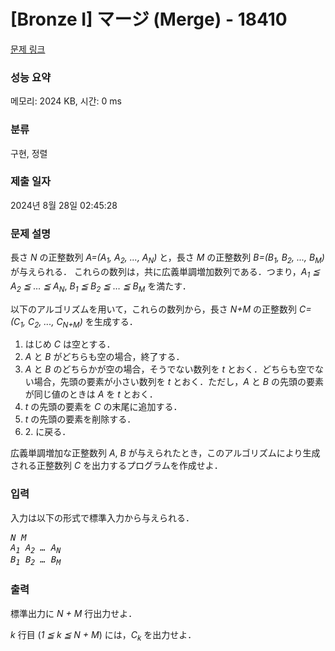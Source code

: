 # [Bronze I] マージ (Merge) - 18410 

[문제 링크](https://www.acmicpc.net/problem/18410) 

### 성능 요약

메모리: 2024 KB, 시간: 0 ms

### 분류

구현, 정렬

### 제출 일자

2024년 8월 28일 02:45:28

### 문제 설명

<p>長さ <var>N</var> の正整数列 <var>A=(A<sub>1</sub>, A<sub>2</sub>, ..., A<sub>N</sub>)</var> と，長さ <var>M</var> の正整数列 <var>B=(B<sub>1</sub>, B<sub>2</sub>, ..., B<sub>M</sub>)</var> が与えられる． これらの数列は，共に広義単調増加数列である．つまり，<var>A<sub>1</sub> ≦ A<sub>2</sub> ≦ … ≦ A<sub>N</sub></var>, <var>B<sub>1</sub> ≦ B<sub>2</sub> ≦ … ≦ B<sub>M</sub></var> を満たす．</p>

<p>以下のアルゴリズムを用いて，これらの数列から，長さ <var>N+M</var> の正整数列 <var>C=(C<sub>1</sub>, C<sub>2</sub>, ..., C<sub>N+M</sub>)</var> を生成する．</p>

<ol>
	<li>はじめ <var>C</var> は空とする．</li>
	<li><var>A</var> と <var>B</var> がどちらも空の場合，終了する．</li>
	<li><var>A</var> と <var>B</var> のどちらかが空の場合，そうでない数列を <var>t</var> とおく．どちらも空でない場合，先頭の要素が小さい数列を <var>t</var> とおく．ただし，<var>A</var> と <var>B</var> の先頭の要素が同じ値のときは <var>A</var> を <var>t</var> とおく．</li>
	<li><var>t</var> の先頭の要素を <var>C</var> の末尾に追加する．</li>
	<li><var>t</var> の先頭の要素を削除する．</li>
	<li>2. に戻る．</li>
</ol>

<p>広義単調増加な正整数列 <var>A</var>, <var>B</var> が与えられたとき，このアルゴリズムにより生成される正整数列 <var>C</var> を出力するプログラムを作成せよ．</p>

### 입력 

 <p>入力は以下の形式で標準入力から与えられる．</p>

<pre><var>N</var> <var>M</var>
<var>A<sub>1</sub></var> <var>A<sub>2</sub></var> <var>…</var> <var>A<sub>N</sub></var>
<var>B<sub>1</sub></var> <var>B<sub>2</sub></var> <var>…</var> <var>B<sub>M</sub></var></pre>

### 출력 

 <p>標準出力に <var>N + M</var> 行出力せよ．</p>

<p><var>k</var> 行目 (<var>1 ≦ k ≦ N + M</var>) には，<var>C<sub>k</sub></var> を出力せよ．</p>

